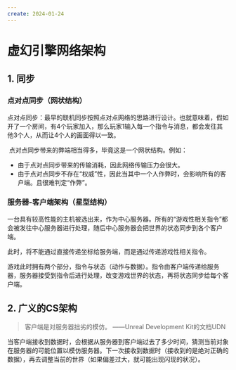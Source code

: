 ```yaml
---
create: 2024-01-24
---
```

# 虚幻引擎网络架构

## 1. 同步

### 点对点同步（网状结构）

​	点对点同步：最早的联机同步按照点对点网络的思路进行设计。也就意味着，假如开了一个房间，有4个玩家加入，那么玩家1输入每一个指令与消息，都会发往其他3个人，从而让4个人的画面得以一致。

​	点对点同步带来的弊端相当得多，毕竟这是一个网状结构。例如： 

* 由于点对点同步带来的传输消耗，因此网络传输压力会很大。
* 由于点对点同步不存在“权威”性，因此当其中一个人作弊时，会影响所有的客户端。且很难判定“作弊”。

### 服务器-客户端架构（星型结构）

​	一台具有较高性能的主机被选出来，作为中心服务器。所有的“游戏性相关指令”都会被发往中心服务器进行处理，随后中心服务器会把世界的状态同步到各个客户端。

​	此时，将不能通过直接传递坐标给服务端，而是通过传递游戏性相关指令。

​	游戏此时拥有两个部分，指令与状态（动作与数据）。指令由客户端传递给服务器，服务器接受到指令后进行处理，改变游戏世界的状态，再将状态同步给每个客户端。

## 2. 广义的CS架构

> 客户端是对服务器拙劣的模仿。	——Unreal Development Kit的文档UDN

​	当客户端接收到数据时，会根据从服务器到客户端过去了多少时间，猜测当前对象在服务器的可能位置以模仿服务器。下一次接收到数据时（接收到的是绝对正确的数据），再去调整当前的世界（如果偏差过大，就可能出现闪现的状况）。

